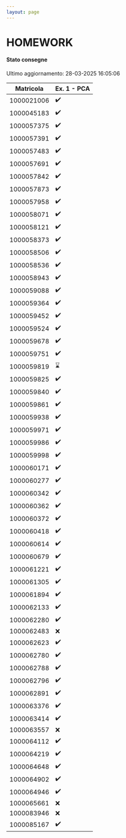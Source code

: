 ```yaml
---
layout: page
---
```


# HOMEWORK

#### Stato consegne

Ultimo aggiornamento: 28-03-2025 16:05:06

| Matricola | Ex. 1 - PCA |
| --- | --- |
| 1000021006 |:heavy_check_mark:|
| 1000045183 |:heavy_check_mark:|
| 1000057375 |:heavy_check_mark:|
| 1000057391 |:heavy_check_mark:|
| 1000057483 |:heavy_check_mark:|
| 1000057691 |:heavy_check_mark:|
| 1000057842 |:heavy_check_mark:|
| 1000057873 |:heavy_check_mark:|
| 1000057958 |:heavy_check_mark:|
| 1000058071 |:heavy_check_mark:|
| 1000058121 |:heavy_check_mark:|
| 1000058373 |:heavy_check_mark:|
| 1000058506 |:heavy_check_mark:|
| 1000058536 |:heavy_check_mark:|
| 1000058943 |:heavy_check_mark:|
| 1000059088 |:heavy_check_mark:|
| 1000059364 |:heavy_check_mark:|
| 1000059452 |:heavy_check_mark:|
| 1000059524 |:heavy_check_mark:|
| 1000059678 |:heavy_check_mark:|
| 1000059751 |:heavy_check_mark:|
| 1000059819 |:hourglass:|
| 1000059825 |:heavy_check_mark:|
| 1000059840 |:heavy_check_mark:|
| 1000059861 |:heavy_check_mark:|
| 1000059938 |:heavy_check_mark:|
| 1000059971 |:heavy_check_mark:|
| 1000059986 |:heavy_check_mark:|
| 1000059998 |:heavy_check_mark:|
| 1000060171 |:heavy_check_mark:|
| 1000060277 |:heavy_check_mark:|
| 1000060342 |:heavy_check_mark:|
| 1000060362 |:heavy_check_mark:|
| 1000060372 |:heavy_check_mark:|
| 1000060418 |:heavy_check_mark:|
| 1000060614 |:heavy_check_mark:|
| 1000060679 |:heavy_check_mark:|
| 1000061221 |:heavy_check_mark:|
| 1000061305 |:heavy_check_mark:|
| 1000061894 |:heavy_check_mark:|
| 1000062133 |:heavy_check_mark:|
| 1000062280 |:heavy_check_mark:|
| 1000062483 |:x:|
| 1000062623 |:heavy_check_mark:|
| 1000062780 |:heavy_check_mark:|
| 1000062788 |:heavy_check_mark:|
| 1000062796 |:heavy_check_mark:|
| 1000062891 |:heavy_check_mark:|
| 1000063376 |:heavy_check_mark:|
| 1000063414 |:heavy_check_mark:|
| 1000063557 |:x:|
| 1000064112 |:heavy_check_mark:|
| 1000064219 |:heavy_check_mark:|
| 1000064648 |:heavy_check_mark:|
| 1000064902 |:heavy_check_mark:|
| 1000064946 |:heavy_check_mark:|
| 1000065661 |:x:|
| 1000083946 |:x:|
| 1000085167 |:heavy_check_mark:|
